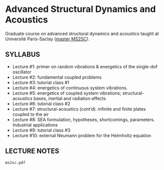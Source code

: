 # Advanced Structural Dynamics and Acoustics

Graduate course on advanced structural dynamics and acoustics taught at Université Paris-Saclay ([master MS2SC](https://www.universite-paris-saclay.fr/formation/master/mecanique/m2-modelisation-et-simulation-en-mecanique-des-structures-et-systemes-couples)).

## SYLLABUS

* Lecture #1: primer on random vibrations & energetics of the single-dof oscillator
* Lecture #2: fundamental coupled problems
* Lecture #3: tutorial class #1
* Lecture #4: energetics of continuous system vibrations.
* Lecture #5: energetics of coupled system vibrations; structural-acoustics bases, inertial and radiation effects
* Lecture #6: tutorial class #2
* Lecture #7: structural-acoustics (cont’d): infinite and finite plates coupled to the air
* Lecture #8: SEA formulation, hypotheses, shortcomings, parameters. Industrial applications
* Lecture #9: tutorial class #3
* Lecture #10: external Neumann problem for the Helmholtz equation

## LECTURE NOTES

`ms2sc.pdf`
